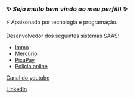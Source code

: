 ### ✨ _Seja muito bem vindo ao meu perfil!!_ ✨
⚡ Apaixonado por tecnologia e programação.

Desenvolvedor dos seguintes sistemas SAAS:
- [Immo](https://www.alfasistemas.com.br/sistema/immo)
- [Mercúrio](https://mercurioapp.com.br)
- [PixaPay](https://pixapay.com.br)
- [Polícia online](http://policiaonlineapp.com.br)

[Canal do youtube](https://www.youtube.com/channel/UCyHhocrNAX9BAvgj6ZGzMbw)

[Linkedin](https://www.linkedin.com/in/douglas-colombo-2a0718239)

<!--
**Douglas09/Douglas09** is a ✨ _special_ ✨ repository because its `README.md` (this file) appears on your GitHub profile.

Here are some ideas to get you started:

- 🔭 I’m currently working on ...
- 🌱 I’m currently learning ...
- 👯 I’m looking to collaborate on ...
- 🤔 I’m looking for help with ...
- 💬 Ask me about ...
- 📫 How to reach me: ...
- 😄 Pronouns: ...
- ⚡ Fun fact: ...
-->
